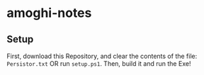 ﻿# amoghi-notes
## Setup
First, download this Repository, and clear the contents of the file: `Persistor.txt` OR run `setup.ps1`. Then, build it and run the Exe!